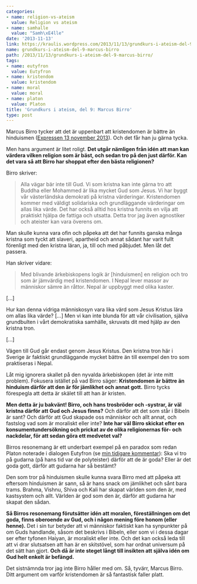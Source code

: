 ```yaml
---
categories:
- name: religion-vs-ateism
  value: Religion vs ateism
- name: samhalle
  value: "Samh\xE4lle"
date: '2013-11-13'
link: https://kraulis.wordpress.com/2013/11/13/grundkurs-i-ateism-del-9-marcus-birro/
name: grundkurs-i-ateism-del-9-marcus-birro
path: /2013/11/13/grundkurs-i-ateism-del-9-marcus-birro/
tags:
- name: eutyfron
  value: Eutyfron
- name: kristendom
  value: kristendom
- name: moral
  value: moral
- name: platon
  value: Platon
title: 'Grundkurs i ateism, del 9: Marcus Birro'
type: post
---
```

Marcus Birro tycker att det är uppenbart att kristendomen är bättre än hinduismen ([Expressen 13 november 2013](http://www.expressen.se/kronikorer/marcus-birro/manniskor-soker-efter-frid-och-sammanhang-som-racker-langre-an-till-nasta-fylla/)). Och det får han ju gärna tycka.

Men hans argument är litet roligt. **Det utgår nämligen från idén att man kan värdera vilken religion som är bäst, och sedan tro på den just därför. Kan det vara så att Birro har shoppat efter den bästa religionen?**

Birro skriver:



> Alla vägar bär inte till Gud. Vi som kristna kan inte gärna tro att Buddha eller Mohammed är lika mycket Gud som Jesus. Vi har byggt vår västerländska demokrati på kristna värderingar. Kristendomen kommer med väldigt solidariska och grundläggande värderingar om allas lika värde. Det har också alltid hos kristna funnits en vilja att praktiskt hjälpa de fattiga och utsatta. Detta tror jag även agnostiker och ateister kan vara överens om.

Man skulle kunna vara ofin och påpeka att det har funnits ganska många kristna som tyckt att slaveri, apartheid och annat sådant har varit fullt förenligt med den kristna läran, ja, till och med påbjudet. Men låt det passera.

Han skriver vidare:

> Med blivande ärkebiskopens logik är [hinduismen] en religion och tro som är jämvärdig med kristendomen. I Nepal lever massor av människor sämre än råttor. Nepal är uppbyggt med olika kaster.

[...]

Hur kan denna vidriga människosyn vara lika värd som Jesus Kristus lära om allas lika värde? [...] Men vi kan inte blunda för att vår civilisation, själva grundbulten i vårt demokratiska samhälle, skruvats dit med hjälp av den kristna tron.

[...]

Vägen till Gud går endast genom Jesus Kristus. Den kristna tron här i Sverige är faktiskt grundläggande mycket bättre än till exempel den tro som praktiseras i Nepal.

Låt mig ignorera skallet på den nyvalda ärkebiskopen (det är inte mitt problem). Fokusera istället på vad Birro säger: **Kristendomen är bättre än hinduism därför att den är för jämlikhet och annat gott.** Birro tycks förespegla att detta är skälet till att han är kristen.

**Men detta är ju bakvänt! Birro, och hans trosbröder och -systrar, är väl kristna därför att Gud och Jesus finns?** Och därför att det som står i Bibeln är sant? Och därför att Gud skapade oss människor och allt annat, och fastslog vad som är moraliskt eller inte? **Inte har väl Birro skickat efter en konsumentundersökning och prickat av de olika religionernas för- och nackdelar, för att sedan göra ett medvetet val?**

Birros resonemang är ett underbart exempel på en paradox som redan Platon noterade i dialogen Eutyfron (se [min tidigare kommentar](/2013/03/25/ronald-dworkin-religion-utan-gud/)): Ska vi tro på gudarna (på hans tid var de polyteister) därför att de är goda? Eller är det goda gott, därför att gudarna har så bestämt?

Den som tror på hinduismen skulle kunna svara Birro med att påpeka att eftersom hinduismen är sann, så är hans snack om jämlikhet och sånt bara trams. Brahma, Vishnu, Shiva och Kali har skapat världen som den är, med kastsystem och allt. Världen är god som den är, därför att gudarna har skapat den sådan.

**Så Birros resonemang förutsätter idén att moralen, föreställningen om det goda, finns oberoende av Gud, och i någon mening före honom (eller henne).** Det i sin tur betyder att vi människor faktiskt kan ha synpunkter på om Guds handlande, såsom det beskrivs i Bibeln, eller som vi i dessa dagar ser efter tyfonen Haiyan, är moraliskt eller inte. Och det kan också leda till att vi drar slutsatsen att han är en skitstövel, som har ordnat universum på det sätt han gjort. **Och då är inte steget långt till insikten att själva idén om Gud helt enkelt är befängd.**

Det sistnämnda tror jag inte Birro håller med om. Så, tyvärr, Marcus Birro. Ditt argument om varför kristendomen är så fantastisk faller platt.

